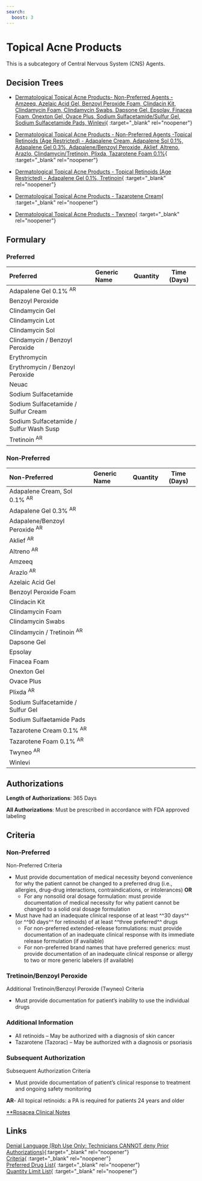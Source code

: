 ```yaml
---
search:
  boost: 3
---
```


# Topical Acne Products

This is a subcategory of Central Nervous System (CNS) Agents.

## Decision Trees

- [Dermatological Topical Acne Products- Non-Preferred Agents - Amzeeq, Azelaic Acid Gel, Benzoyl Peroxide Foam, Clindacin Kit, Clindamycin Foam, Clindamycin Swabs, Dapsone Gel, Epsolay, Finacea Foam, Onexton Gel, Ovace Plus, Sodium Sulfacetamide/Sulfur Gel, Sodium Sulfacetamide Pads, Winlevi](https://forms.office.com/Pages/ResponsePage.aspx?id=nPhjxpvvj0G9PUHkbAzgaN9UYz8EqmlIs3_TYn4TbXBUMlgzVU1JMUFYNzk0RzdQMjdFN1IxWklBWSQlQCN0PWcu){ :target="_blank" rel="noopener"}

- [Dermatological Topical Acne Products - Non-Preferred Agents -Topical Retinoids (Age Restricted) - Adapalene Cream, Adapalene Sol 0.1%, Adapalene Gel 0.3%, Adapalene/Benzoyl Peroxide, Aklief, Altreno, Arazlo, Clindamycin/Tretinoin, Plixda, Tazarotene Foam 0.1%](https://forms.office.com/Pages/ResponsePage.aspx?id=nPhjxpvvj0G9PUHkbAzgaN9UYz8EqmlIs3_TYn4TbXBUOUlBN1RDM1ZLNkVVV0lKSE1ZNVJBQklJQSQlQCN0PWcu){ :target="_blank" rel="noopener"}

- [Dermatological Topical Acne Products - Topical Retinoids (Age Restricted) - Adapalene Gel 0.1%, Tretinoin](https://forms.office.com/Pages/ResponsePage.aspx?id=nPhjxpvvj0G9PUHkbAzgaN9UYz8EqmlIs3_TYn4TbXBUNTFXOUlXMlFWWFlSUzVUQ0FFT0hUNkgzOCQlQCN0PWcu){ :target="_blank" rel="noopener"}

- [Dermatological Topical Acne Products - Tazarotene Cream](https://forms.office.com/Pages/ResponsePage.aspx?id=nPhjxpvvj0G9PUHkbAzgaN9UYz8EqmlIs3_TYn4TbXBUNjMzN1RTOFJKR1pWWkpITVZUVFpJRDI2OCQlQCN0PWcu){ :target="_blank" rel="noopener"}

- [Dermatological Topical Acne Products - Twyneo](https://forms.office.com/Pages/ResponsePage.aspx?id=nPhjxpvvj0G9PUHkbAzgaN9UYz8EqmlIs3_TYn4TbXBUN09YTENKVzJBMVNOTkFJMzdEWFhNVzRPSiQlQCN0PWcu){ :target="_blank" rel="noopener"}

## Formulary

### Preferred

| Preferred                               | Generic Name | Quantity | Time (Days) |
| :-------------------------------------- | :----------- | :------: | :---------: |
| Adapalene Gel 0.1% <sup>AR</sup>        |              |          |             |
| Benzoyl Peroxide                        |              |          |             |
| Clindamycin Gel                         |              |          |             |
| Clindamycin Lot                         |              |          |             |
| Clindamycin Sol                         |              |          |             |
| Clindamycin / Benzoyl Peroxide          |              |          |             |
| Erythromycin                            |              |          |             |
| Erythromycin / Benzoyl Peroxide         |              |          |             |
| Neuac                                   |              |          |             |
| Sodium Sulfacetamide                    |              |          |             |
| Sodium Sulfacetamide / Sulfur Cream     |              |          |             |
| Sodium Sulfacetamide / Sulfur Wash Susp |              |          |             |
| Tretinoin <sup>AR</sup>                 |              |          |             |

### Non-Preferred

| Non-Preferred                            | Generic Name | Quantity | Time (Days) |
| :--------------------------------------- | :----------- | :------: | :---------: |
| Adapalene Cream, Sol 0.1% <sup>AR</sup>  |              |          |             |
| Adapalene Gel 0.3% <sup>AR</sup>         |              |          |             |
| Adapalene/Benzoyl Peroxide <sup>AR</sup> |              |          |             |
| Aklief <sup>AR</sup>                     |              |          |             |
| Altreno <sup>AR</sup>                    |              |          |             |
| Amzeeq                                   |              |          |             |
| Arazlo <sup>AR</sup>                     |              |          |             |
| Azelaic Acid Gel                         |              |          |             |
| Benzoyl Peroxide Foam                    |              |          |             |
| Clindacin Kit                            |              |          |             |
| Clindamycin Foam                         |              |          |             |
| Clindamycin Swabs                        |              |          |             |
| Clindamycin / Tretinoin <sup>AR</sup>    |              |          |             |
| Dapsone Gel                              |              |          |             |
| Epsolay                                  |              |          |             |
| Finacea Foam                             |              |          |             |
| Onexton Gel                              |              |          |             |
| Ovace Plus                               |              |          |             |
| Plixda <sup>AR</sup>                     |              |          |             |
| Sodium Sulfacetamide / Sulfur Gel        |              |          |             |
| Sodium Sulfaetamide Pads                 |              |          |             |
| Tazarotene Cream 0.1% <sup>AR</sup>      |              |          |             |
| Tazarotene Foam 0.1% <sup>AR</sup>       |              |          |             |
| Twyneo <sup>AR</sup>                     |              |          |             |
| Winlevi                                  |              |          |             |

## Authorizations

**Length of Authorizations**: 365 Days

**All Authorizations**: Must be prescribed in accordance with FDA approved labeling

## Criteria

### Non-Preferred

Non-Preferred Criteria

-   Must provide documentation of medical necessity beyond convenience for why the patient cannot be changed to a preferred drug (i.e., allergies, drug-drug interactions, contraindications, or intolerances) **OR**
    -   For any nonsolid oral dosage formulation: must provide documentation of medical necessity for why patient cannot be changed to a solid oral dosage formulation
-   Must have had an inadequate clinical response of at least ^^30 days^^ (or ^^90 days^^ for retinoids) of at least ^^three preferred^^ drugs
    -   For non-preferred extended-release formulations: must provide documentation of an inadequate clinical response with its immediate release formulation (if available)
    -   For non-preferred brand names that have preferred generics: must provide documentation of an inadequate clinical response or allergy to two or more generic labelers (if available)

### Tretinoin/Benzoyl Peroxide

Additional Tretinoin/Benzoyl Peroxide (Twyneo) Criteria

-   Must provide documentation for patient’s inability to use the individual drugs

### Additional Information

-   All retinoids – May be authorized with a diagnosis of skin cancer
-   Tazarotene (Tazorac) – May be authorized with a diagnosis or psoriasis

### Subsequent Authorization

Subsequent Authorization Criteria

-   Must provide documentation of patient’s clinical response to treatment and ongoing safety monitoring

**AR**- All topical retinoids: a PA is required for patients 24 years and older

[**Rosacea Clinical Notes](https://special-spoon-f542dccd.pages.github.io/Pharmacist%20Reference%20Guide/Clinical%20and%20PA%20Notes/rosacea/?h=rosa)

## Links

[Denial Language (Rph Use Only: Technicians CANNOT deny Prior Authorizations)](https://mygainwell-my.sharepoint.com/:w:/g/personal/rachel_carpenter_gainwelltechnologies_com/EWN_d80YfxNHjWqwQ77mMfUB4JILmO6MEqvBSxlBn5-uug?e=mdkuXX41&cid=f4472ece-6d4f-4694-b0c5-c150a2f53fea){:target="_blank" rel="noopener"} </br>
[Criteria](https://medicaid.ohio.gov/static/PHM/drug-coverage/20230701+UPDL+Criteria+_v1_FINAL.approved.pdf#page=51){ :target="_blank" rel="noopener"} </br>
[Preferred Drug List](https://medicaid.ohio.gov/static/PHM/drug-coverage/20230701_UPDL_FINAL_ODM.approved.v2.pdf#page=19){ :target="_blank" rel="noopener"} </br>
[Quantity Limit List](https://pharmacy.medicaid.ohio.gov/sites/default/files/20230101_Ohio_Medicaid_Quantity_Document_APPROVED.pdf){ :target="_blank" rel="noopener"}
